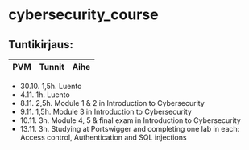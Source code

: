 # cybersecurity_course

## Tuntikirjaus:
| PVM | Tunnit | Aihe |
| --- | ------ | ---- |
- 30.10. 1,5h. Luento
- 4.11. 1h. Luento
- 8.11. 2,5h. Module 1 & 2 in Introduction to Cybersecurity
- 9.11. 1,5h. Module 3 in Introduction to Cybersecurity
- 10.11. 3h. Module 4, 5 & final exam in Introduction to Cybersecurity
- 13.11. 3h. Studying at Portswigger and completing one lab in each: Access control, Authentication and SQL injections
